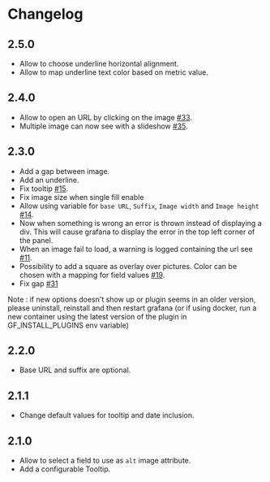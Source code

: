 # Changelog

## 2.5.0

- Allow to choose underline horizontal alignment.
- Allow to map underline text color based on metric value.

## 2.4.0

- Allow to open an URL by clicking on the image [#33](https://github.com/Dalvany/dalvany-image-panel/issues/33).
- Multiple image can now see with a slideshow [#35](https://github.com/Dalvany/dalvany-image-panel/issues/35).

## 2.3.0

- Add a gap between image.
- Add an underline.
- Fix tooltip [#15](https://github.com/Dalvany/dalvany-image-panel/issues/15).
- Fix image size when single fill enable
- Allow using variable for `base URL`, `Suffix`, `Image width` and `Image height` [#14](https://github.com/Dalvany/dalvany-image-panel/issues/14).
- Now when something is wrong an error is thrown instead of displaying a div. This will cause grafana to display the
  error in the top left corner of the panel.
- When an image fail to load, a warning is logged containing the url
  see [#11](https://github.com/Dalvany/dalvany-image-panel/issues/11).
- Possibility to add a square as overlay over pictures. Color can be chosen with a mapping for field values [#19](https://github.com/Dalvany/dalvany-image-panel/issues/19).
- Fix gap [#31](https://github.com/Dalvany/dalvany-image-panel/issues/31)

Note : if new options doesn't show up or plugin seems in an older version, please uninstall, reinstall and then restart
grafana (or if using docker, run a new container using the latest version of the plugin in GF_INSTALL_PLUGINS env
variable)

## 2.2.0

- Base URL and suffix are optional.

## 2.1.1

- Change default values for tooltip and date inclusion.

## 2.1.0

- Allow to select a field to use as `alt` image attribute.
- Add a configurable Tooltip.
